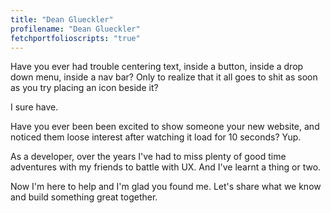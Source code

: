 ```yaml
---
title: "Dean Glueckler"
profilename: "Dean Glueckler"
fetchportfolioscripts: "true"
---
```


Have you ever had trouble centering text, inside a button, inside a drop down menu, inside a nav bar?  Only to realize that it all goes to shit as soon as you try placing an icon beside it?  

I sure have.  

Have you ever been been excited to show someone your new website, and noticed them loose interest after watching it load for 10 seconds?  Yup.

As a developer, over the years I've had to miss plenty of good time adventures with my friends to battle with UX.  And I've learnt a thing or two.

Now I'm here to help and I'm glad you found me.  Let's share what we know and build something great together.    
